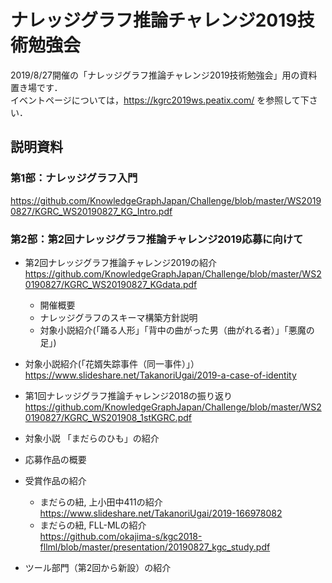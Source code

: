 # ナレッジグラフ推論チャレンジ2019技術勉強会
2019/8/27開催の「ナレッジグラフ推論チャレンジ2019技術勉強会」用の資料置き場です．  
イベントページについては，https://kgrc2019ws.peatix.com/ を参照して下さい．

## 説明資料
### 第1部：ナレッジグラフ入門
https://github.com/KnowledgeGraphJapan/Challenge/blob/master/WS20190827/KGRC_WS20190827_KG_Intro.pdf  

### 第2部：第2回ナレッジグラフ推論チャレンジ2019応募に向けて 
- 第2回ナレッジグラフ推論チャレンジ2019の紹介  
https://github.com/KnowledgeGraphJapan/Challenge/blob/master/WS20190827/KGRC_WS20190827_KGdata.pdf  
  - 開催概要
  - ナレッジグラフのスキーマ構築方針説明  
  - 対象小説紹介(「踊る人形」「背中の曲がった男（曲がれる者）」「悪魔の足」)     
- 対象小説紹介(「花婿失踪事件（同一事件）」）
https://www.slideshare.net/TakanoriUgai/2019-a-case-of-identity

- 第1回ナレッジグラフ推論チャレンジ2018の振り返り  
https://github.com/KnowledgeGraphJapan/Challenge/blob/master/WS20190827/KGRC_WS201908_1stKGRC.pdf  
 - 対象小説 「まだらのひも」の紹介
 - 応募作品の概要  
- 受賞作品の紹介
  - まだらの紐, 上小田中411の紹介  
https://www.slideshare.net/TakanoriUgai/2019-166978082
  - まだらの紐, FLL-MLの紹介  
https://github.com/okajima-s/kgc2018-fllml/blob/master/presentation/20190827_kgc_study.pdf

- ツール部門（第2回から新設）の紹介  



